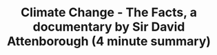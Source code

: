 ---
layout: link
link_url: https://www.bbc.co.uk/programmes/p076w7g5
title: Climate Change -  The Facts, a documentary by Sir David Attenborough (4 minute summary)
source: BBC
card: 
petal: Training & Education
task: 
---